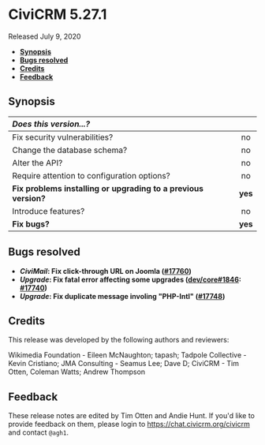 # CiviCRM 5.27.1

Released July 9, 2020

- **[Synopsis](#synopsis)**
- **[Bugs resolved](#bugs)**
- **[Credits](#credits)**
- **[Feedback](#feedback)**

## <a name="synopsis"></a>Synopsis

| *Does this version...?*                                         |         |
|:--------------------------------------------------------------- |:-------:|
| Fix security vulnerabilities?                                   |   no    |
| Change the database schema?                                     |   no    |
| Alter the API?                                                  |   no    |
| Require attention to configuration options?                     |   no    |
| **Fix problems installing or upgrading to a previous version?** | **yes** |
| Introduce features?                                             |   no    |
| **Fix bugs?**                                                   | **yes** |

## <a name="bugs"></a>Bugs resolved

* **_CiviMail_: Fix click-through URL on Joomla ([#17760](https://github.com/civicrm/civicrm-core/pull/17760))**
* **_Upgrade_: Fix fatal error affecting some upgrades ([dev/core#1846](https://lab.civicrm.org/dev/core/-/issues/1846): [#17740](https://github.com/civicrm/civicrm-core/pull/17740))**
* **_Upgrade_: Fix duplicate message involing "PHP-Intl" ([#17748](https://github.com/civicrm/civicrm-core/pull/17748))**

## <a name="credits"></a>Credits

This release was developed by the following authors and reviewers:

Wikimedia Foundation - Eileen McNaughton; tapash; Tadpole Collective - Kevin Cristiano; JMA Consulting - Seamus Lee;
Dave D; CiviCRM - Tim Otten, Coleman Watts; Andrew Thompson

## <a name="feedback"></a>Feedback

These release notes are edited by Tim Otten and Andie Hunt.  If you'd like to
provide feedback on them, please login to https://chat.civicrm.org/civicrm and
contact `@agh1`.
